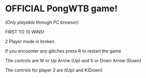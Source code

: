 # OFFICIAL PongWTB game!
*(Only playable through PC browser)*

FIRST TO 10 WINS!

2 Player mode is broken

If you encounter any glitches press R to restart the game

The controls are W or Up Arrow (Up) and S or Down Arrow (Down)

The controls for player 2 are I(Up) and K(Down)
